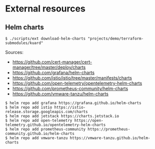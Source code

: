 # External resources

## Helm charts

```
$ ./scripts/ext download-helm-charts "projects/demo/terraform-submodules/kuard"
```

Sources:

- https://github.com/cert-manager/cert-manager/tree/master/deploy/charts
- https://github.com/grafana/helm-charts
- https://github.com/istio/istio/tree/master/manifests/charts
- https://github.com/open-telemetry/opentelemetry-helm-charts
- https://github.com/prometheus-community/helm-charts
- https://github.com/vmware-tanzu/helm-charts

```
$ helm repo add grafana https://grafana.github.io/helm-charts
$ helm repo add istio https://istio-release.storage.googleapis.com/charts
$ helm repo add jetstack https://charts.jetstack.io
$ helm repo add open-telemetry https://open-telemetry.github.io/opentelemetry-helm-charts
$ helm repo add prometheus-community https://prometheus-community.github.io/helm-charts
$ helm repo add vmware-tanzu https://vmware-tanzu.github.io/helm-charts
```
